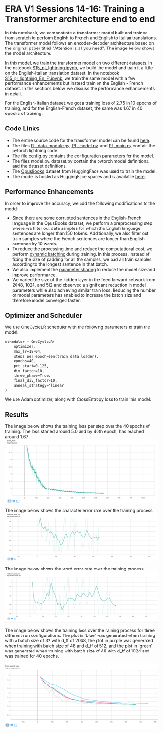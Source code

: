 # ERA V1 Sessions 14-16: Training a Transformer architecture end to end

In this notebook, we demonstrate a transformer model built and trained from scratch to perform English to French and English to Italian translations. The transformer model follows an encoder-decoder architecture based on the original [paper](https://arxiv.org/abs/1706.03762) titled "Attention is all you need". The image below shows the model architecture.

In this model, we train the transformer model on two different datasets. In the notebook [S15_pl_lightning.ipynb](https://github.com/jyanivaddi/ERA_V1/blob/master/session_15/S15_pl_lightning.ipynb), we build the model and train it a little on the English-Italian translation dataset. In the notebook [S15_pl_lightning_En_Fr.ipynb](https://github.com/jyanivaddi/ERA_V1/blob/master/session_15/S15_pl_lightning_En_Fr.ipynb), we train the same model with a few performance enhancements but instead train on the English - French dataset. In the sections below, we discuss the performance enhancements in detail. 

For the English-Italian dataset, we got a training loss of 2.75 in 10 epochs of training, and for the English-French dataset, the same was 1.67 in 40 epochs of training. 

## Code Links
* The entire source code for the transformer model can be found [here](https://github.com/jyanivaddi/dl_hub/tree/main/Transformer).
* The files [PL_data_module.py](https://github.com/jyanivaddi/dl_hub/blob/main/Transformer/PL_data_module.py) ,[PL_model.py](https://github.com/jyanivaddi/dl_hub/blob/main/Transformer/PL_model.py), and [PL_main.py](https://github.com/jyanivaddi/dl_hub/blob/main/Transformer/PL_main.py) contain the pytorch lightning code.
* The file [config.py](https://github.com/jyanivaddi/dl_hub/blob/main/Transformer/config.py) contains the configuration parameters for the model.
* The files  [model.py](https://github.com/jyanivaddi/dl_hub/blob/main/Transformer/model.py), [dataset.py](https://github.com/jyanivaddi/dl_hub/blob/main/Transformer/dataset.py) contain the pytorch model definitions, and the dataset definitions. 
* The [OpusBooks](https://huggingface.co/datasets/opus_books) dataset from HuggingFace was used to train the model.
* The model is hosted as HuggingFace spaces and is available [here](https://huggingface.co/spaces/jvaddi/en_fr_translation).


## Performance Enhancements
In order to improve the accuracy, we add the following modifications to the model:
* Since there are some corrupted sentences in the English-French language in the OpusBooks dataset, we perform a preprocessing step where we filter out data samples for which the English language sentences are longer than 150 tokens. Additionally, we also filter out train samples where the French sentences are longer than English sentence by 10 words.
* To reduce the processing time and reduce the computational cost, we perform [dynamic batching](https://www.kaggle.com/code/rhtsingh/speeding-up-transformer-w-optimization-strategies)  during training. In this process, instead of fixing the size of padding for all the samples, we pad all train samples according to the longest sentence in that batch.
* We also implement the [parameter sharing](https://arxiv.org/pdf/2104.06022.pdf) to reduce the model size and improve performance.
* We varied the size of the hidden layer in the feed forward network from 2048, 1024, and 512 and observed a significant reduction in model parameters while also achieving similar train loss. Reducing the number of model parameters has enabled to increase the batch size and therefore model converged faster. 
  
## Optimizer and Scheduler
We use OneCycleLR scheduler with the following parameters to train the model:

```
scheduler = OneCycleLR(
    optimizer,
    max_lr=1E-04,
    steps_per_epoch=len(train_data_loader),
    epochs=40,
    pct_start=0.125,
    div_factor=10,
    three_phase=True,
    final_div_factor=10,
    anneal_strategy='linear'
)
```
We use Adam optimizer, along with CrossEntropy loss to train this model. 


## Results
The image below shows the training loss per step over the 40 epochs of training. The loss started around 5.0 and by 40th epoch, has reached around 1.67
![r1](doc/transformer_results.png)

The image below shows the character error rate over the training process
![r2](doc/transformer_results_cer.png)

The image below shows the word error rate over the training process
![r3](doc/transformer_results_wer.png)

The image below shows the training loss over the raining process for three different run configurations. The plot in 'blue' was generated when training with a batch size of 32 with d_ff of 2048, the plot in purple was generated when training with batch size of 48 and d_ff of 512, and the plot in 'green' was generated when training with batch size of 48 with d_ff of 1024 and was trained for 40 epochs.

![r4](doc/transformer_results_per_epoch.png)





